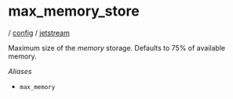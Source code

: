 # max_memory_store

/ [config](/ref/config/index.md) / [jetstream](/ref/config/config/jetstream/index.md) 

Maximum size of the *memory* storage.
Defaults to 75% of available memory.

*Aliases*
- `max_memory`

